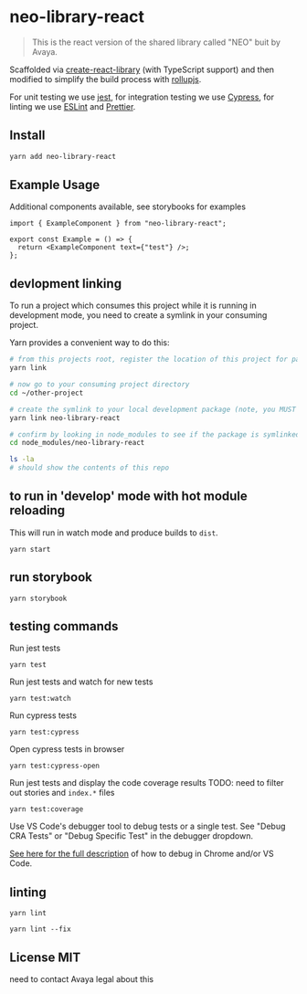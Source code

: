 # neo-library-react

> This is the react version of the shared library called "NEO" buit by Avaya.

Scaffolded via [create-react-library](https://github.com/transitive-bullshit/create-react-library) (with TypeScript support) and then modified to simplify the build process with [rollupjs](https://www.rollupjs.org/).

For unit testing we use [jest](https://jestjs.io/), for integration testing we use [Cypress](https://www.cypress.io/how-it-works), for linting we use [ESLint](https://eslint.org/) and [Prettier](https://prettier.io/).

## Install

```bash
yarn add neo-library-react
```

## Example Usage

Additional components available, see storybooks for examples

```tsx
import { ExampleComponent } from "neo-library-react";

export const Example = () => {
  return <ExampleComponent text={"test"} />;
};
```

## devlopment linking

To run a project which consumes this project while it is running in development mode, you need to create a symlink in your consuming project.

Yarn provides a convenient way to do this:

```bash
# from this projects root, register the location of this project for package.json `neo-library-react`
yarn link

# now go to your consuming project directory
cd ~/other-project

# create the symlink to your local development package (note, you MUST use `yarn`, NOT `npm`)
yarn link neo-library-react

# confirm by looking in node_modules to see if the package is symlinked (or by making changes)
cd node_modules/neo-library-react

ls -la
# should show the contents of this repo
```

## to run in 'develop' mode with hot module reloading

This will run in watch mode and produce builds to `dist`.

```
yarn start
```

## run storybook

```
yarn storybook
```

## testing commands

Run jest tests

```
yarn test
```

Run jest tests and watch for new tests

```
yarn test:watch
```

Run cypress tests

```
yarn test:cypress
```

Open cypress tests in browser

```
yarn test:cypress-open
```

Run jest tests and display the code coverage results
TODO: need to filter out stories and `index.*` files

```
yarn test:coverage
```

Use VS Code's debugger tool to debug tests or a single test. See "Debug CRA Tests" or "Debug Specific Test" in the debugger dropdown.

[See here for the full description](https://jestjs.io/docs/en/troubleshooting) of how to debug in Chrome and/or VS Code.

## linting

```
yarn lint
```

```
yarn lint --fix
```

## License MIT

need to contact Avaya legal about this
